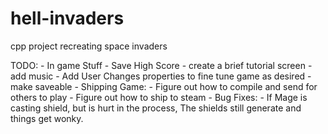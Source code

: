 # hell-invaders
cpp project recreating space invaders


TODO:
	- In game Stuff
		- Save High Score
		- create a brief tutorial screen 
		- add music
		- Add User Changes properties to fine tune game as desired
			- make saveable 
	- Shipping Game:
		- Figure out how to compile and send for others to play
		- Figure out how to ship to steam
	- Bug Fixes: 
		- If Mage is casting shield, but is hurt in the process, The shields still generate and things get wonky.